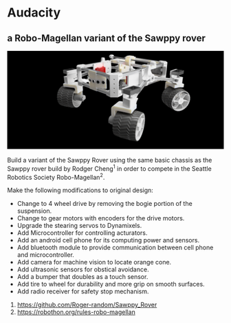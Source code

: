 # Audacity
## a Robo-Magellan variant of the Sawppy rover
![Audacity](/Images/Audacity.png?raw=true "Audacity")

Build a variant of the Sawppy Rover using the same basic chassis as the Sawppy rover build by Rodger Cheng<sup>1</sup> in order to compete in the Seattle Robotics Society Robo-Magellan<sup>2</sup>.

Make the following modifications to original design:

+ Change to 4 wheel drive by removing the bogie portion of the suspension.
+ Change to gear motors with encoders for the drive motors.
+ Upgrade the stearing servos to Dynamixels.
+ Add Microcontroller for controlling acturators.
+ Add an android cell phone for its computing power and sensors.
+ Add bluetooth module to provide communication between cell phone and microcontroller.
+ Add camera for machine vision to locate orange cone.
+ Add ultrasonic sensors for obstical avoidance.
+ Add a bumper that doubles as a touch sensor.
+ Add tire to wheel for durability and more grip on smooth surfaces.
+ Add radio receiver for safety stop mechanism.

1. https://github.com/Roger-random/Sawppy_Rover
2. https://robothon.org/rules-robo-magellan
